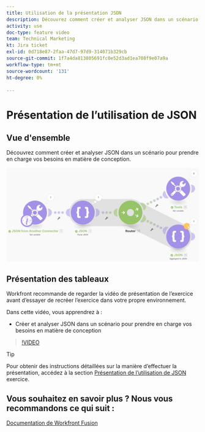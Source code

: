 ```yaml
---
title: Utilisation de la présentation JSON
description: Découvrez comment créer et analyser JSON dans un scénario pour prendre en charge vos besoins en matière de conception dans [!DNL Adobe Workfront Fusion].
activity: use
doc-type: feature video
team: Technical Marketing
kt: Jira ticket
exl-id: 0d718e87-2faa-47d7-97d9-314071b329cb
source-git-commit: 1f7a4da813805691fc0e52d3ad1ea708f9e07a9a
workflow-type: tm+mt
source-wordcount: '131'
ht-degree: 0%

---
```


# Présentation de l’utilisation de JSON

## Vue d&#39;ensemble

Découvrez comment créer et analyser JSON dans un scénario pour prendre en charge vos besoins en matière de conception.

![Une image d&#39;un scénario de fusion](assets/final-functional-bits-and-bobs-2.png)

## Présentation des tableaux

Workfront recommande de regarder la vidéo de présentation de l’exercice avant d’essayer de recréer l’exercice dans votre propre environnement.

Dans cette vidéo, vous apprendrez à :

* Créer et analyser JSON dans un scénario pour prendre en charge vos besoins en matière de conception

>[!VIDEO](https://video.tv.adobe.com/v/335301/?quality=12)

>[!TIP]
>
>Pour obtenir des instructions détaillées sur la manière d’effectuer la présentation, accédez à la section [Présentation de l’utilisation de JSON](https://experienceleague.adobe.com/docs/workfront-learn/tutorials-workfront/fusion/exercises/working-with-json.html?lang=en) exercice.


## Vous souhaitez en savoir plus ? Nous vous recommandons ce qui suit :

[Documentation de Workfront Fusion](https://experienceleague.adobe.com/docs/workfront/using/adobe-workfront-fusion/workfront-fusion-2.html?lang=en)
